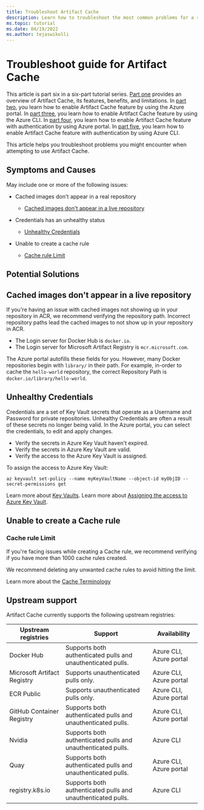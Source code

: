 ```yaml
---
title: Troubleshoot Artifact Cache
description: Learn how to troubleshoot the most common problems for a registry enabled with the Artifact Cache feature.
ms.topic: tutorial
ms.date: 04/19/2022
ms.author: tejaswikolli
---
```


# Troubleshoot guide for Artifact Cache 

This article is part six in a six-part tutorial series. [Part one](tutorial-artifact-cache.md) provides an overview of Artifact Cache, its features, benefits, and limitations. In [part two](tutorial-enable-artifact-cache.md), you learn how to enable Artifact Cache feature by using the Azure portal. In [part three](tutorial-enable-artifact-cache-cli.md), you learn how to enable Artifact Cache feature by using the Azure CLI. In [part four](tutorial-enable-artifact-cache-auth.md), you learn how to enable Artifact Cache feature with authentication by using Azure portal. In [part five](tutorial-enable-artifact-cache-auth-cli.md), you learn how to enable Artifact Cache feature with authentication by using Azure CLI. 

This article helps you troubleshoot problems you might encounter when attempting to use Artifact Cache.

## Symptoms and Causes

May include one or more of the following issues: 

- Cached images don't appear in a real repository 
  - [Cached images don't appear in a live repository](tutorial-troubleshoot-artifact-cache.md#cached-images-dont-appear-in-a-live-repository) 

- Credentials has an unhealthy status
  - [Unhealthy Credentials](tutorial-troubleshoot-artifact-cache.md#unhealthy-credentials)

- Unable to create a cache rule
  - [Cache rule Limit](tutorial-troubleshoot-artifact-cache.md#cache-rule-limit)

## Potential Solutions

## Cached images don't appear in a live repository 

If you're having an issue with cached images not showing up in your repository in ACR, we recommend verifying the repository path. Incorrect repository paths lead the cached images to not show up in your repository in ACR.  

- The Login server for Docker Hub is `docker.io`.
- The Login server for Microsoft Artifact Registry is `mcr.microsoft.com`.

The Azure portal autofills these fields for you. However, many Docker repositories begin with `library/` in their path. For example, in-order to cache the `hello-world` repository, the correct Repository Path is `docker.io/library/hello-world`. 

## Unhealthy Credentials 

Credentials are a set of Key Vault secrets that operate as a Username and Password for private repositories. Unhealthy Credentials are often a result of these secrets no longer being valid. In the Azure portal, you can select the credentials, to edit and apply changes.

- Verify the secrets in Azure Key Vault haven't expired. 
- Verify the secrets in Azure Key Vault are valid.
- Verify the access to the Azure Key Vault is assigned.

To assign the access to Azure Key Vault:

```azurecli-interactive
az keyvault set-policy --name myKeyVaultName --object-id myObjID --secret-permissions get
```

Learn more about [Key Vaults][create-and-store-keyvault-credentials].
Learn more about [Assigning the access to Azure Key Vault][az-keyvault-set-policy].

## Unable to create a Cache rule

### Cache rule Limit

If you're facing issues while creating a Cache rule, we recommend verifying if you have more than 1000 cache rules created. 

We recommend deleting any unwanted cache rules to avoid hitting the limit. 

Learn more about the [Cache Terminology](tutorial-artifact-cache.md#terminology)

## Upstream support 

Artifact Cache currently supports the following upstream registries:

| Upstream registries         | Support                                                      | Availability            |
| --------------------------- | ------------------------------------------------------------ | ----------------------- |
| Docker Hub                     | Supports both authenticated pulls and unauthenticated pulls. | Azure CLI, Azure portal |
| Microsoft Artifact Registry | Supports unauthenticated pulls only.                         | Azure CLI, Azure portal |
| ECR Public                  | Supports unauthenticated pulls only.                         | Azure CLI, Azure portal |
| GitHub Container Registry   | Supports both authenticated pulls and unauthenticated pulls. | Azure CLI, Azure portal |
| Nvidia                      | Supports both authenticated pulls and unauthenticated pulls. | Azure CLI               |
| Quay                        | Supports both authenticated pulls and unauthenticated pulls. | Azure CLI, Azure portal |
| registry.k8s.io             | Supports both authenticated pulls and unauthenticated pulls. | Azure CLI               |


<!-- LINKS - External -->
[create-and-store-keyvault-credentials]:../key-vault/secrets/quick-create-portal.md
[az-keyvault-set-policy]: ../key-vault/general/assign-access-policy.md#assign-an-access-policy